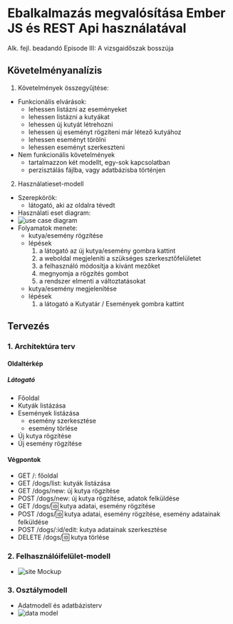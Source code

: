 # Ebalkalmazás megvalósítása Ember JS és REST Api használatával
Alk. fejl. beadandó Episode III: A vizsgaidőszak bosszúja

## Követelményanalízis

1. Követelmények összegyűjtése:
 * Funkcionális elvárások:
    * lehessen listázni az eseményeket
    * lehessen listázni a kutyákat
    * lehessen új kutyát létrehozni
    * lehessen új eseményt rögzíteni már létező kutyához
    * lehessen eseményt törölni
    * lehessen eseményt szerkeszteni
 * Nem funkcionális követelmények
    * tartalmazzon két modellt, egy-sok kapcsolatban
    * perzisztálás fájlba, vagy adatbázisba történjen
2. Használatieset-modell
  * Szerepkörök: 
    * látogató, aki az oldalra tévedt
  * Használati eset diagram:
  * ![use case diagram](docs/usecase.jpg)
  * Folyamatok menete:
    * kutya/esemény rögzítése
    * lépések
      1. a látogató az új kutya/esemény gombra kattint
      2. a weboldal megjeleníti a szükséges szerkesztőfelületet
      3. a felhasználó módosítja a kívánt mezőket
      4. megnyomja a rögzítés gombot
      5. a rendszer elmenti a változtatásokat
    * kutya/esemény megjelenítése
    * lépések
      1. a látogató a Kutyatár / Események gombra kattint

## Tervezés

### 1. Architektúra terv

#### Oldaltérkép

##### Látogató

- Főoldal
- Kutyák listázása
- Események listázása
  + esemény szerkesztése
  + esemény törlése
- Új kutya rögzítése
- Új esemény rögzítése
  
#### Végpontok

  * GET /: főoldal
  * GET /dogs/list: kutyák listázása
  * GET /dogs/new: új kutya rögzítése
  * POST /dogs/new: új kutya rögzítése, adatok felküldése
  * GET /dogs/:id: kutya adatai, esemény rögzítése
  * POST /dogs/:id: kutya adatai, esemény rögzítése, esemény adatainak felküldése
  * POST /dogs/:id/edit: kutya adatainak szerkesztése
  * DELETE /dogs/:id: kutya törlése

### 2. Felhasználóifelület-modell
  * ![site Mockup](docs/mockup.jpg)

### 3. Osztálymodell
  * Adatmodell és adatbázisterv
  * ![data model](docs/nomnoml.png)
